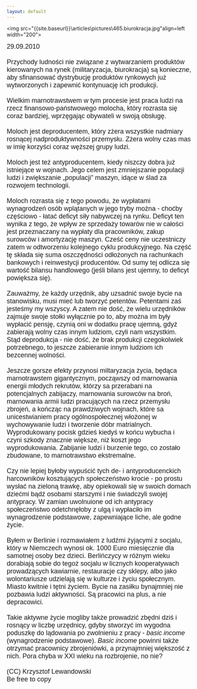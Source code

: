 ```yaml
---
layout: default
---
```

<img src="{{site.baseurl}}\articles\pictures\465.biurokracja.jpg"align=left width="200"><!--47--><p style="margin: 0px 0px 18px; font-size: 18px; font-family: Helvetica;">
29.09.2010<br><br>Przychody ludności nie związane z wytwarzaniem produktów kierowanych na rynek (militaryzacja, biurokracja) są konieczne, aby sfinansować dystrybucję produktów rynkowych już wytworzonych i zapewnić kontynuację ich produkcji.<br><br>Wielkim marnotrawstwem w tym procesie jest praca ludzi na rzecz finansowo-państwowego molocha, który rozrasta się coraz bardziej, wprzęgając obywateli w swoją obsługę.<br><br>Moloch jest deproducentem, który zżera wszystkie nadmiary rosnącej nadproduktywności przemysłu. Zżera wolny czas mas w imię korzyści coraz węższej grupy ludzi.<br><br>Moloch jest też antyproducentem, kiedy niszczy dobra już istniejące w wojnach. Jego celem jest zmniejszanie populacji ludzi i zwiększanie „populacji” maszyn, idące w ślad za rozwojem technologii.<br><br>Moloch rozrasta się z tego powodu, że wypłatami wynagrodzeń osób wplątanych w jego tryby można - choćby częściowo - łatać deficyt siły nabywczej na rynku. Deficyt ten wynika z tego, że wpływ ze sprzedaży towarów nie w całości jest przeznaczany na wypłaty dla pracowników, zakup surowców i amortyzację maszyn. Cześć ceny nie uczestniczy zatem w odtworzeniu kolejnego cyklu produkcyjnego. Na część tę składa się suma oszczędności odłożonych na rachunkach bankowych i reinwestycji producentów. Od sumy tej odlicza się wartość bilansu handlowego (jeśli bilans jest ujemny, to deficyt powiększa się).<br><br>Zauważmy, że każdy urzędnik, aby uzsadnić swoje bycie na stanowisku, musi mieć lub tworzyć petentów. Petentami zaś jesteśmy my wszyscy. A zatem nie dość, że wielu urzędników zajmuje swoje stołki wyłącznie po to, aby można im były wypłacić pensję, czynią oni w dodatku pracę ujemną, gdyż zabierają wolny czas innym ludziom, czyli nam wszystkim. Stąd deprodukcja - nie dość, że brak produkcji czegokolwiek potrzebnego, to jeszcze zabieranie innym ludziom ich bezcennej wolności.<br><br>Jeszcze gorsze efekty przynosi miltaryzacja życia, będąca marnotrawstem gigantycznym, począwszy od marnowania energii młodych rekrutów, którzy sa przerabani na potencjalnych zabijaczy, marnowania surowców na broń, marnowania armii ludzi pracujących na rzecz przemysłu zbrojeń, a kończąc na prawdziwych wojnach, które sa unicestwianiem pracy ogólnospołecznej włożonej w wychowywanie ludzi i tworzenie dóbr matrialnych. Wyprodukowany pocisk gdzieś kiedyś w końcu wybucha i czyni szkody znacznie większe, niż koszt jego wyprodukowania. Zabijanie ludzi i burzenie tego, co zostało zbudowane, to marnotrawstwo ekstremalne.<br><br>Czy nie lepiej byłoby wypuścić tych de- i antyproducenckich harcowników kosztujących społeczeństwo krocie - po prostu wysłać na zieloną trawkę, aby opiekowali się w swoich domach dziećmi bądź osobami starszymi i nie świadczyli swojej antypracy. W zamian uwolnuione od ich antypracy społeczeństwo odetchnęłoby z ulgą i wypłaciło im wynagrodzenie podstawowe, zapewniające liche, ale godne życie.<br><br>Byłem w Berlinie i rozmawiałem z ludźmi żyjącymi z socjalu, który w Niemczech wynosi ok. 1000 Euro miesięcznie dla samotnej osoby bez dzieci. Berlińczycy w różnym wieku dorabiają sobie do tegoż socjalu w licznych kooperatywach prowadzących kawiarnie, restauracje czy sklepy, albo jako wolontariusze udzielają się w kulturze i życiu społecznym. Miasto kwitnie i tętni życiem. Bycie na zasiłku bynajmniej nie pozbawia ludzi aktywności. Są pracowici na plus, a nie depracowici. <br><br>Takie aktywne życie mogliby także prowadzić zbędni dziś i rosnący w liczbę urzędnicy, gdyby stworzyć im wygodna poduszkę do lądowania po zwolnieniu z pracy - <i>basic income</i> (wynagrodzenie podstawowe).<i> Basic income</i> powinni także otrzymać pracownicy zbrojeniówki, a przynajmniej większość z nich. Pora chyba w XXI wieku na rozbrojenie, no nie?<br><br>(CC) Krzysztof Lewandowski<br>Be free to copy<br></p>